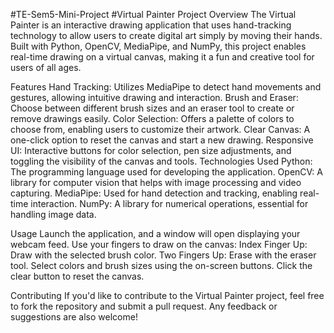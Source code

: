 #TE-Sem5-Mini-Project
#Virtual Painter
Project Overview
The Virtual Painter is an interactive drawing application that uses hand-tracking technology to allow users to create digital art simply by moving their hands. Built with Python, OpenCV, MediaPipe, and NumPy, this project enables real-time drawing on a virtual canvas, making it a fun and creative tool for users of all ages.

Features
Hand Tracking: Utilizes MediaPipe to detect hand movements and gestures, allowing intuitive drawing and interaction.
Brush and Eraser: Choose between different brush sizes and an eraser tool to create or remove drawings easily.
Color Selection: Offers a palette of colors to choose from, enabling users to customize their artwork.
Clear Canvas: A one-click option to reset the canvas and start a new drawing.
Responsive UI: Interactive buttons for color selection, pen size adjustments, and toggling the visibility of the canvas and tools.
Technologies Used
Python: The programming language used for developing the application.
OpenCV: A library for computer vision that helps with image processing and video capturing.
MediaPipe: Used for hand detection and tracking, enabling real-time interaction.
NumPy: A library for numerical operations, essential for handling image data.

Usage
Launch the application, and a window will open displaying your webcam feed.
Use your fingers to draw on the canvas:
Index Finger Up: Draw with the selected brush color.
Two Fingers Up: Erase with the eraser tool.
Select colors and brush sizes using the on-screen buttons.
Click the clear button to reset the canvas.

Contributing
If you'd like to contribute to the Virtual Painter project, feel free to fork the repository and submit a pull request. Any feedback or suggestions are also welcome!
